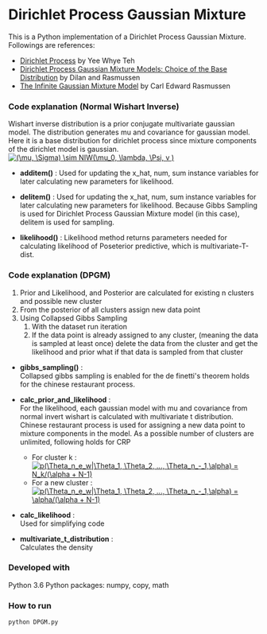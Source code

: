 # Dirichlet Process Gaussian Mixture

This is a Python implementation of a Dirichlet Process Gaussian Mixture. Followings are references:
* [Dirichlet Process](https://www.stats.ox.ac.uk/~teh/research/npbayes/Teh2010a.pdf) by Yee Whye Teh <br>
* [Dirichlet Process Gaussian Mixture Models: Choice of the Base Distribution](http://mlg.eng.cam.ac.uk/pub/pdf/GoeRas10.pdf) by Dilan and Rasmussen <br>
* [The Infinite Gaussian Mixture Model](https://www.seas.harvard.edu/courses/cs281/papers/rasmussen-1999a.pdf) by Carl Edward Rasmussen

### Code explanation (Normal Wishart Inverse)
Wishart inverse distribution is a prior conjugate multivariate gaussian model. The distribution generates mu and covariance for gaussian model. Here it is a base distribution for dirichlet process since mixture components of the dirichlet model is gaussian. <a href="http://www.codecogs.com/eqnedit.php?latex=(\mu,&space;\Sigma)&space;\sim&space;NIW(\mu_0,&space;\lambda,&space;\Psi,&space;v&space;)" target="_blank"><img src="http://latex.codecogs.com/gif.latex?(\mu,&space;\Sigma)&space;\sim&space;NIW(\mu_0,&space;\lambda,&space;\Psi,&space;v&space;)" title="(\mu, \Sigma) \sim NIW(\mu_0, \lambda, \Psi, v )" /></a> <br>
* __additem()__ : Used for updating the x_hat, num, sum instance variables for later calculating new parameters for likelihood.

* __delitem()__ : Used for updating the x_hat, num, sum instance variables for later calculating new parameters for likelihood. Because Gibbs Sampling is used for Dirichlet Process Gaussian Mixture model (in this case), delitem is used for sampling.

* __likelihood()__ : Likelihood method returns parameters needed for calculating likelihood of Poseterior predictive, which is multivariate-T-dist.

### Code explanation (DPGM)
1) Prior and Likelihood, and Posterior are calculated for existing n clusters and possible new cluster<br>
2) From the posterior of all clusters assign new data point <br>
3) Using Collapsed Gibbs Sampling<br>
    1) With the dataset run iteration<br>
    2) If the data point is already assigned to any cluster, (meaning the data is sampled at least once) delete the data from the cluster and get the likelihood and prior what if that data is sampled from that cluster
* __gibbs_sampling()__ :<br>
Collapsed gibbs sampling is enabled for the de finetti's theorem holds for the chinese restaurant process.<br>

* __calc_prior_and_likelihood__ :<br>
For the likelihood, each gaussian model with mu and covariance from normal invert wishart is calculated with multivariate t distribution.<br>
Chinese restaurant process is used for assigning a new data point to mixture components in the model. As a possible number of clusters are unlimited, following holds for CRP <br>
  * For cluster k : <a href="http://www.codecogs.com/eqnedit.php?latex=p(\Theta_n_e_w|\Theta_1,&space;\Theta_2,&space;...,&space;\Theta_n_-_1,\alpha)&space;=&space;N_k/(\alpha&space;&plus;&space;N-1)" target="_blank"><img src="http://latex.codecogs.com/gif.latex?p(\Theta_n_e_w|\Theta_1,&space;\Theta_2,&space;...,&space;\Theta_n_-_1,\alpha)&space;=&space;N_k/(\alpha&space;&plus;&space;N-1)" title="p(\Theta_n_e_w|\Theta_1, \Theta_2, ..., \Theta_n_-_1,\alpha) = N_k/(\alpha + N-1)" /></a> <br>
  * For a new cluster : <a href="http://www.codecogs.com/eqnedit.php?latex=p(\Theta_n_e_w|\Theta_1,&space;\Theta_2,&space;...,&space;\Theta_n_-_1,\alpha)&space;=&space;\alpha/(\alpha&space;&plus;&space;N-1)" target="_blank"><img src="http://latex.codecogs.com/gif.latex?p(\Theta_n_e_w|\Theta_1,&space;\Theta_2,&space;...,&space;\Theta_n_-_1,\alpha)&space;=&space;\alpha/(\alpha&space;&plus;&space;N-1)" title="p(\Theta_n_e_w|\Theta_1, \Theta_2, ..., \Theta_n_-_1,\alpha) = \alpha/(\alpha + N-1)" /></a> <br>

* __calc_likelihood__ :<br>
Used for simplifying code<br>
* __multivariate_t_distribution__ :<br>
Calculates the density

### Developed with
Python 3.6
Python packages: numpy, copy, math

### How to run
```
python DPGM.py
```

